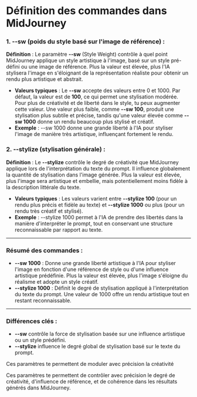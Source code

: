 # Définition des commandes dans MidJourney

### 1. --sw (poids du style basé sur l'image de référence) :  
**Définition** : Le paramètre **--sw** (Style Weight) contrôle à quel point MidJourney applique un style artistique à l'image, basé sur un style pré-défini ou une image de référence. Plus la valeur est élevée, plus l'IA stylisera l'image en s'éloignant de la représentation réaliste pour obtenir un rendu plus artistique et abstrait.

- **Valeurs typiques** : Le **--sw** accepte des valeurs entre 0 et 1000. Par défaut, la valeur est de **100**, ce qui permet une stylisation modérée. Pour plus de créativité et de liberté dans le style, tu peux augmenter cette valeur. Une valeur plus faible, comme **--sw 100**, produit une stylisation plus subtile et précise, tandis qu'une valeur élevée comme **--sw 1000** donne un rendu beaucoup plus stylisé et créatif.
- **Exemple** : --sw 1000 donne une grande liberté à l'IA pour styliser l'image de manière très artistique, influençant fortement le rendu.

### 2. --stylize (stylisation générale) :  
**Définition** : Le **--stylize** contrôle le degré de créativité que MidJourney applique lors de l'interprétation du texte du prompt. Il influence globalement la quantité de stylisation dans l'image générée. Plus la valeur est élevée, plus l'image sera artistique et embellie, mais potentiellement moins fidèle à la description littérale du texte.

- **Valeurs typiques** : Les valeurs varient entre **--stylize 100** (pour un rendu plus précis et fidèle au texte) et **--stylize 1000** ou plus (pour un rendu très créatif et stylisé).
- **Exemple** : --stylize 1000 permet à l'IA de prendre des libertés dans la manière d'interpréter le prompt, tout en conservant une structure reconnaissable par rapport au texte.

---

### **Résumé des commandes** :

- **--sw 1000** : Donne une grande liberté artistique à l'IA pour styliser l'image en fonction d'une référence de style ou d'une influence artistique prédéfinie. Plus la valeur est élevée, plus l'image s'éloigne du réalisme et adopte un style créatif.
- **--stylize 1000** : Définit le degré de stylisation appliqué à l'interprétation du texte du prompt. Une valeur de 1000 offre un rendu artistique tout en restant reconnaissable.

---

### **Différences clés** :

- **--sw** contrôle la force de stylisation basée sur une influence artistique ou un style prédéfini.
- **--stylize** influence le degré global de stylisation basé sur le texte du prompt.

Ces paramètres te permettent de moduler avec précision la créativité


Ces paramètres te permettent de contrôler avec précision le degré de créativité, d'influence de référence, et de cohérence dans les résultats générés dans MidJourney.
